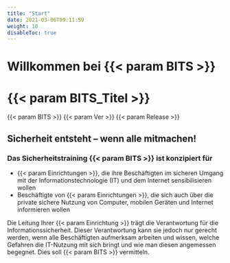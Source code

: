 ```yaml
---
title: "Start"
date: 2021-03-06T09:11:59
weight: 10
disableToc: true
---
```

# Willkommen bei {{< param BITS >}}

# {{< param BITS_Titel >}}

{{< param BITS >}} {{< param Ver >}} {{< param Release >}} 

## Sicherheit entsteht – wenn alle mitmachen!

### Das Sicherheitstraining {{< param BITS >}} ist konzipiert für

  * {{< param Einrichtungen >}}, die ihre Beschäftigten im sicheren Umgang mit der Informationstechnologie (IT) und dem Internet sensibilisieren wollen
  * Beschäftigte von {{< param Einrichtungen >}}, die sich auch über die private sichere Nutzung von Computer, mobilen Geräten und Internet informieren wollen

    

Die Leitung Ihrer {{< param Einrichtung >}} trägt die Verantwortung für die Informationssicherheit. Dieser Verantwortung kann sie jedoch nur gerecht werden, wenn alle Beschäftigten aufmerksam arbeiten und wissen, welche Gefahren die IT-Nutzung mit sich bringt und wie man diesen angemessen begegnet. Dies soll {{< param BITS >}} vermitteln.
